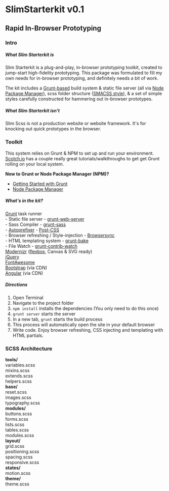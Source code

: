 # SlimStarterkit v0.1
## Rapid In-Browser Prototyping

### Intro
##### What Slim Starterkit is
Slim Starterkit is a plug-and-play, in-browser prototyping toolkit, created to jump-start high-fidelity prototyping. This package was formulated to fill my own needs for in-browser prototyping, and definitely needs a bit of work.

The kit includes a [Grunt-based](http://gruntjs.com/) build system & static file server (all via [Node Package Manager](https://www.npmjs.com/)), scss folder structure ([SMACSS style](https://smacss.com/)), & a set of simple styles carefully constructed for hammering out in-browser prototypes. 

##### What Slim Starterkit isn't
Slim Scss is not a production website or website framework. It's for knocking out quick prototypes in the browser. 

### Toolkit 
This system relies on Grunt & NPM to set up and run your environment.
[Scotch.io](https://scotch.io) has a couple really great tutorials/walkthroughs to get get Grunt rolling on your local system. 

__New to Grunt or Node Package Manager (NPM)?__
- [Getting Started with Grunt](https://scotch.io/tutorials/a-simple-guide-to-getting-started-with-grunt)
- [Node Package Manager](https://www.npmjs.com/)

##### What's in the kit?
[Grunt](http://gruntjs.com/) task runner  
	- Static file server - [grunt-web-server](https://www.npmjs.com/package/grunt-web-server)  
	- Sass Compiler - [grunt-sass](https://github.com/sindresorhus/grunt-sass)  
	- [Autoprefixer](https://github.com/postcss/autoprefixer) - [Post-CSS](https://github.com/postcss/postcss)  
	- Browser refreshing / Style-injection - [Browsersync](http://www.browsersync.io/)  
	- HTML templating system - [grunt-bake](https://github.com/MathiasPaumgarten/grunt-bake)  
	- File Watch - [grunt-contrib-watch](https://github.com/gruntjs/grunt-contrib-watch)  
[Modernizr](https://modernizr.com/) ([flexbox](https://css-tricks.com/snippets/css/a-guide-to-flexbox/), Canvas & SVG ready)  
[jQuery](https://jquery.com/download/)  
[FontAwesome](https://fortawesome.github.io/Font-Awesome/icons/)  
[Bootstrap](http://getbootstrap.com/) (via CDN)  
[Angular](https://angularjs.org/) (via CDN)  

##### Directions
1. Open Terminal
2. Navigate to the project folder
3. `npm install` installs the dependencies (You only need to do this once)
4. `grunt server` starts the server
5. In a new tab, `grunt` starts the build process
6. This process will automatically open the site in your default browser
7. Write code. Enjoy browser refreshing, CSS injecting and templating with HTML partials. 

### SCSS Architecture
**tools/**  
   variables.scss  
   mixins.scss  
   extends.scss  
   helpers.scss  
**base/**  
   reset.scss  
   images.scss  
   typography.scss    
**modules/**  
   buttons.scss  
   forms.scss  
   lists.scss  
   tables.scss  
   modules.scss  
**layout/**  
   grid.scss  
   positioning.scss  
   spacing.scss  
   responsive.scss  
**states/**  
   motion.scss  
**theme/**  
   theme.scss    
	

